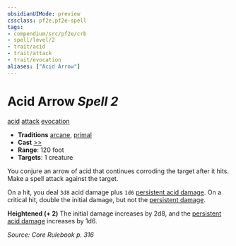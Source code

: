 ```yaml
---
obsidianUIMode: preview
cssclass: pf2e,pf2e-spell
tags:
- compendium/src/pf2e/crb
- spell/level/2
- trait/acid
- trait/attack
- trait/evocation
aliases: ["Acid Arrow"]
---
```

# Acid Arrow *Spell 2*   
[acid](acid.md "Acid Energy & Element Trait")  [attack](attack.md "Attack Combat Trait")  [evocation](evocation.md "Evocation School Trait")  

- **Traditions** [arcane](arcane.md "Arcane Tradition Trait"), [primal](primal.md "Primal Tradition Trait")
- **Cast** [>>](chapter-9-playing-the-game.md#Actions "Two-Action") 
- **Range**: 120 foot
- **Targets**: 1 creature

You conjure an arrow of acid that continues corroding the target after it hits. Make a spell attack against the target.

On a hit, you deal `3d8` acid damage plus `1d6` [persistent acid damage](conditions.md#Persistent%20Damage). On a critical hit, double the initial damage, but not the [persistent damage](conditions.md#Persistent%20Damage).

**Heightened (+ 2)** The initial damage increases by 2d8, and the [persistent acid damage](conditions.md#Persistent%20Damage) increases by 1d6.

*Source: Core Rulebook p. 316*